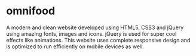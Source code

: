 # omnifood

A modern and clean website developed using HTML5, CSS3 and jQuery using amazing fonts, images and icons. jQuery is used for super cool effects like animations. This website uses complete responsive design and is optimized to run efficiently on mobile devices as well.  
